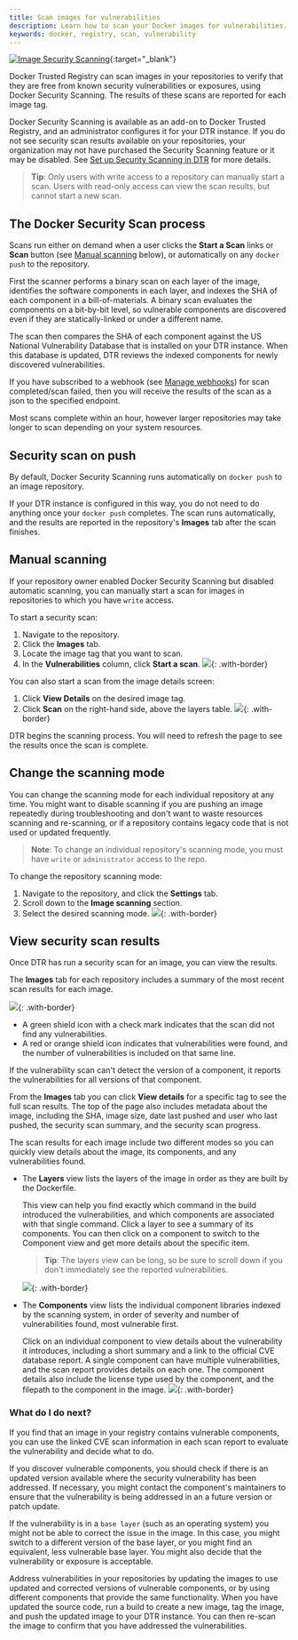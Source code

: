 ```yaml
---
title: Scan images for vulnerabilities
description: Learn how to scan your Docker images for vulnerabilities.
keywords: docker, registry, scan, vulnerability
---
```

[![Image Security Scanning](../../images/scanning_video.png)](https://www.youtube.com/watch?v=121poCB0Nn8 "Images Security Scanning"){:target="_blank"}

Docker Trusted Registry can scan images in your repositories to verify that they are free from known security vulnerabilities or exposures, using Docker Security Scanning. The results of these scans are reported for each image tag.

Docker Security Scanning is available as an add-on to Docker Trusted Registry, and an administrator configures it for your DTR instance. If you do not see security scan results available on your repositories, your organization may not have purchased the Security Scanning feature or it may be disabled. See [Set up Security Scanning in DTR](../../admin/configure/set-up-vulnerability-scans.md) for more details.

> **Tip**: Only users with write access to a repository can manually start a scan. Users with read-only access can view the scan results, but cannot start a new scan.

## The Docker Security Scan process

Scans run either on demand when a user clicks the **Start a Scan** links or **Scan** button (see [Manual scanning](#manual-scanning) below), or automatically on any `docker push` to the repository.

First the scanner performs a binary scan on each layer of the image, identifies the software components in each layer, and indexes the SHA of each component in a bill-of-materials. A binary scan evaluates the components on a bit-by-bit level, so vulnerable components are discovered even if they are statically-linked or under a different name.

The scan then compares the SHA of each component against the US National Vulnerability Database that is installed on your DTR instance. When this database is updated, DTR reviews the indexed components for newly discovered vulnerabilities.

If you have subscribed to a webhook (see [Manage webhooks](../create-and-manage-webhooks.md)) for scan completed/scan failed, then you will receive the results of the scan as a json to the specified endpoint.

Most scans complete within an hour, however larger repositories may take longer to scan depending on your system resources.

## Security scan on push

By default, Docker Security Scanning runs automatically on `docker push` to an image repository.

If your DTR instance is configured in this way, you do not need to do anything once your `docker push` completes. The scan runs automatically, and the results are reported in the repository's **Images** tab after the scan finishes.

## Manual scanning

If your repository owner enabled Docker Security Scanning but disabled automatic scanning, you can manually start a scan for images in repositories to which you have `write` access.

To start a security scan:

1. Navigate to the repository.
2. Click the **Images** tab.
3. Locate the image tag that you want to scan.
4. In the **Vulnerabilities** column, click **Start a scan**. ![](../../images/scanning-images-1.png){: .with-border}

You can also start a scan from the image details screen:

1. Click **View Details** on the desired image tag.
2. Click **Scan** on the right-hand side, above the layers table. ![](../../images/scanning-images-2.png){: .with-border}

DTR begins the scanning process. You will need to refresh the page to see the results once the scan is complete.

## Change the scanning mode

You can change the scanning mode for each individual repository at any time. You might want to disable scanning if you are pushing an image repeatedly during troubleshooting and don't want to waste resources scanning and re-scanning, or if a repository contains legacy code that is not used or updated frequently.

> **Note**: To change an individual repository's scanning mode, you must have `write` or `administrator` access to the repo.

To change the repository scanning mode:

1. Navigate to the repository, and click the **Settings** tab.
2. Scroll down to the **Image scanning** section.
3. Select the desired scanning mode. ![](../../images/security-scanning-setup-5.png){: .with-border}

## View security scan results

Once DTR has run a security scan for an image, you can view the results.

The **Images** tab for each repository includes a summary of the most recent scan results for each image.

![](../../images/scanning-images-4.png){: .with-border}

- A green shield icon with a check mark indicates that the scan did not find any vulnerabilities.
- A red or orange shield icon indicates that vulnerabilities were found, and the number of vulnerabilities is included on that same line.

If the vulnerability scan can't detect the version of a component, it reports the vulnerabilities for all versions of that component.

From the **Images** tab you can click **View details** for a specific tag to see the full scan results. The top of the page also includes metadata about the image, including the SHA, image size, date last pushed and user who last pushed, the security scan summary, and the security scan progress.

The scan results for each image include two different modes so you can quickly view details about the image, its components, and any vulnerabilities found.

- The **Layers** view lists the layers of the image in order as they are built by the Dockerfile.
    
    This view can help you find exactly which command in the build introduced the vulnerabilities, and which components are associated with that single command. Click a layer to see a summary of its components. You can then click on a component to switch to the Component view and get more details about the specific item.
    
    > **Tip**: The layers view can be long, so be sure to scroll down if you don't immediately see the reported vulnerabilities.
    
    ![](../../images/scanning-images-5.png){: .with-border}

- The **Components** view lists the individual component libraries indexed by the scanning system, in order of severity and number of vulnerabilities found, most vulnerable first.
    
    Click on an individual component to view details about the vulnerability it introduces, including a short summary and a link to the official CVE database report. A single component can have multiple vulnerabilities, and the scan report provides details on each one. The component details also include the license type used by the component, and the filepath to the component in the image. ![](../../images/scanning-images-6.png){: .with-border}

### What do I do next?

If you find that an image in your registry contains vulnerable components, you can use the linked CVE scan information in each scan report to evaluate the vulnerability and decide what to do.

If you discover vulnerable components, you should check if there is an updated version available where the security vulnerability has been addressed. If necessary, you might contact the component's maintainers to ensure that the vulnerability is being addressed in an a future version or patch update.

If the vulnerability is in a `base layer` (such as an operating system) you might not be able to correct the issue in the image. In this case, you might switch to a different version of the base layer, or you might find an equivalent, less vulnerable base layer. You might also decide that the vulnerability or exposure is acceptable.

Address vulnerabilities in your repositories by updating the images to use updated and corrected versions of vulnerable components, or by using different components that provide the same functionality. When you have updated the source code, run a build to create a new image, tag the image, and push the updated image to your DTR instance. You can then re-scan the image to confirm that you have addressed the vulnerabilities.